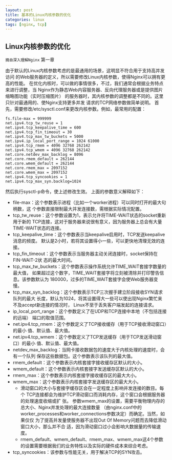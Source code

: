```yaml
---
layout: post
title: 基本的Linux内核参数的优化
categories: linux
tags: [nginx, tcp]
---
```



## Linux内核参数的优化

 `摘自深入理解Nginx` 第一章

由于默认的Linux内核参数考虑的是最通用的场景，这明显不符合用于支持高并发访问
的Web服务器的定义，所以需要修改Linux内核参数，使得Nginx可以拥有更高的性能。
在优化内核时，可以做的事情很多，不过，我们通常会根据业务特点来进行调整，当
Nginx作为静态Web内容服务器、反向代理服务器或是提供图片缩略图功能（实时压缩图片）
的服务器时，其内核参数的调整都是不同的。这里只针对最通用的、使Nginx支持更多并发
请求的TCP网络参数做简单说明。
首先，需要修改/etc/sysctl.conf来更改内核参数。例如，最常用的配置：

```
fs.file-max = 999999
net.ipv4.tcp_tw_reuse = 1
net.ipv4.tcp_keepalive_time = 600
net.ipv4.tcp_fin_timeout = 30
net.ipv4.tcp_max_tw_buckets = 5000
net.ipv4.ip_local_port_range = 1024 61000
net.ipv4.tcp_rmem = 4096 32768 262142
net.ipv4.tcp_wmem = 4096 32768 262142
net.core.netdev_max_backlog = 8096
net.core.rmem_default = 262144
net.core.wmem_default = 262144
net.core.rmem_max = 2097152
net.core.wmem_max = 2097152
net.ipv4.tcp_syncookies = 1
net.ipv4.tcp_max_syn.backlog=1024
```



然后执行sysctl-p命令，使上述修改生效。
上面的参数意义解释如下：

- file-max：这个参数表示进程（比如一个worker进程）可以同时打开的最大句柄数，这
  个参数直接限制最大并发连接数，需根据实际情况配置。
- tcp_tw_reuse：这个参数设置为1，表示允许将TIME-WAIT状态的socket重新用于新的
  TCP连接，这对于服务器来说很有意义，因为服务器上总会有大量TIME-WAIT状态的连接。
- tcp_keepalive_time：这个参数表示当keepalive启用时，TCP发送keepalive消息的频度。
  默认是2小时，若将其设置得小一些，可以更快地清理无效的连接。
- tcp_fin_timeout：这个参数表示当服务器主动关闭连接时，socket保持在FIN-WAIT-2状
  态的最大时间。
- tcp_max_tw_buckets：这个参数表示操作系统允许TIME_WAIT套接字数量的最大值，
  如果超过这个数字，TIME_WAIT套接字将立刻被清除并打印警告信息。该参数默认为
  180000，过多的TIME_WAIT套接字会使Web服务器变慢。
- tcp_max_syn_backlog：这个参数表示TCP三次握手建立阶段接收SYN请求队列的最大
  长度，默认为1024，将其设置得大一些可以使出现Nginx繁忙来不及accept新连接的情况时，
  Linux不至于丢失客户端发起的连接请求。
- ip_local_port_range：这个参数定义了在UDP和TCP连接中本地（不包括连接的远端）
  端口的取值范围。
- net.ipv4.tcp_rmem：这个参数定义了TCP接收缓存（用于TCP接收滑动窗口）的最小
  值、默认值、最大值。
- net.ipv4.tcp_wmem：这个参数定义了TCP发送缓存（用于TCP发送滑动窗口）的最小
  值、默认值、最大值。
- netdev_max_backlog：当网卡接收数据包的速度大于内核处理的速度时，会有一个队列
  保存这些数据包。这个参数表示该队列的最大值。
- rmem_default：这个参数表示内核套接字接收缓存区默认的大小。
- wmem_default：这个参数表示内核套接字发送缓存区默认的大小。
- rmem_max：这个参数表示内核套接字接收缓存区的最大大小。
- wmem_max：这个参数表示内核套接字发送缓存区的最大大小。
  - 滑动窗口的大小与套接字缓存区会在一定程度上影响并发连接的数目。每个
    TCP连接都会为维护TCP滑动窗口而消耗内存，这个窗口会根据服务器的处理速度收缩或扩
    张。
    参数wmem_max的设置，需要平衡物理内存的总大小、Nginx并发处理的最大连接数量
    （由nginx.conf中的worker_processes和worker_connections参数决定）而确定。当然，如果仅仅
    为了提高并发量使服务器不出现Out Of Memory问题而去降低滑动窗口大小，那么并不合
    适，因为滑动窗口过小会影响大数据量的传输速度。
  - rmem_default、wmem_default、rmem_max、wmem_max这4个参数的设置需要根据我们的业务特性以及实际的硬件成本来综合考虑。
- tcp_syncookies：该参数与性能无关，用于解决TCP的SYN攻击。